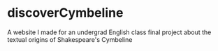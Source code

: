 # discoverCymbeline
A website I made for an undergrad English class final project about the textual origins of Shakespeare's Cymbeline
